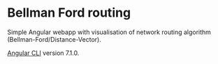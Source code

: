# Bellman Ford routing
Simple Angular webapp with visualisation of network routing algorithm (Bellman-Ford/Distance-Vector).

[Angular CLI](https://github.com/angular/angular-cli) version 7.1.0.

